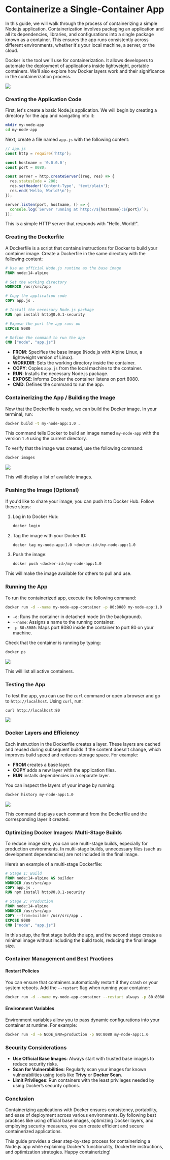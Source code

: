 # Containerize a Single-Container App

In this guide, we will walk through the process of containerizing a simple Node.js application. Containerization involves packaging an application and all its dependencies, libraries, and configurations into a single package known as a container. This ensures the app runs consistently across different environments, whether it's your local machine, a server, or the cloud.

Docker is the tool we'll use for containerization. It allows developers to automate the deployment of applications inside lightweight, portable containers. We’ll also explore how Docker layers work and their significance in the containerization process.

![](https://github.com/poridhiEng/poridhi-labs/blob/main/Poridhi%20Labs/Docker%20Labs/Docker%20Deep%20Dive/Chapter%2008/Containerize%20a%20single-container%20app/images/image-1.png?raw=true)

### Creating the Application Code

First, let's create a basic Node.js application. We will begin by creating a directory for the app and navigating into it:

```bash
mkdir my-node-app
cd my-node-app
```

Next, create a file named `app.js` with the following content:

```javascript
// app.js
const http = require('http');

const hostname = '0.0.0.0';
const port = 8080;

const server = http.createServer((req, res) => {
  res.statusCode = 200;
  res.setHeader('Content-Type', 'text/plain');
  res.end('Hello, World!\n');
});

server.listen(port, hostname, () => {
  console.log(`Server running at http://${hostname}:${port}/`);
});
```

This is a simple HTTP server that responds with "Hello, World!".

### Creating the Dockerfile

A Dockerfile is a script that contains instructions for Docker to build your container image. Create a Dockerfile in the same directory with the following content:

```Dockerfile
# Use an official Node.js runtime as the base image
FROM node:14-alpine

# Set the working directory
WORKDIR /usr/src/app

# Copy the application code
COPY app.js .

# Install the necessary Node.js package
RUN npm install http@0.0.1-security

# Expose the port the app runs on
EXPOSE 8080

# Define the command to run the app
CMD ["node", "app.js"]
```

- **FROM**: Specifies the base image (Node.js with Alpine Linux, a lightweight version of Linux).
- **WORKDIR**: Sets the working directory inside the container.
- **COPY**: Copies `app.js` from the local machine to the container.
- **RUN**: Installs the necessary Node.js package.
- **EXPOSE**: Informs Docker the container listens on port 8080.
- **CMD**: Defines the command to run the app.


### Containerizing the App / Building the Image

Now that the Dockerfile is ready, we can build the Docker image. In your terminal, run:

```bash
docker build -t my-node-app:1.0 .
```

This command tells Docker to build an image named `my-node-app` with the version `1.0` using the current directory.

To verify that the image was created, use the following command:

```bash
docker images
```

![](https://github.com/poridhiEng/poridhi-labs/blob/main/Poridhi%20Labs/Docker%20Labs/Docker%20Deep%20Dive/Chapter%2008/Containerize%20a%20single-container%20app/images/11.png?raw=true)

This will display a list of available images.


### Pushing the Image (Optional)

If you'd like to share your image, you can push it to Docker Hub. Follow these steps:

1. Log in to Docker Hub:

    ```bash
    docker login
    ```

2. Tag the image with your Docker ID:

    ```bash
    docker tag my-node-app:1.0 <docker-id>/my-node-app:1.0
    ```

3. Push the image:

    ```bash
    docker push <docker-id>/my-node-app:1.0
    ```

This will make the image available for others to pull and use.

### Running the App

To run the containerized app, execute the following command:

```bash
docker run -d --name my-node-app-container -p 80:8080 my-node-app:1.0
```

- `-d`: Runs the container in detached mode (in the background).
- `--name`: Assigns a name to the running container.
- `-p 80:8080`: Maps port 8080 inside the container to port 80 on your machine.

Check that the container is running by typing:

```bash
docker ps
```

![](https://github.com/poridhiEng/poridhi-labs/blob/main/Poridhi%20Labs/Docker%20Labs/Docker%20Deep%20Dive/Chapter%2008/Containerize%20a%20single-container%20app/images/12.png?raw=true)

This will list all active containers.


### Testing the App

To test the app, you can use the `curl` command or open a browser and go to `http://localhost`. Using `curl`, run:

```bash
curl http://localhost:80
```

![](https://github.com/poridhiEng/poridhi-labs/blob/main/Poridhi%20Labs/Docker%20Labs/Docker%20Deep%20Dive/Chapter%2008/Containerize%20a%20single-container%20app/images/13.png?raw=true)

### Docker Layers and Efficiency

Each instruction in the Dockerfile creates a layer. These layers are cached and reused during subsequent builds if the content doesn’t change, which improves build speed and reduces storage space. For example:

- **FROM** creates a base layer.
- **COPY** adds a new layer with the application files.
- **RUN** installs dependencies in a separate layer.

You can inspect the layers of your image by running:

```bash
docker history my-node-app:1.0
```

![](https://github.com/poridhiEng/poridhi-labs/blob/main/Poridhi%20Labs/Docker%20Labs/Docker%20Deep%20Dive/Chapter%2008/Containerize%20a%20single-container%20app/images/14.png?raw=true)

This command displays each command from the Dockerfile and the corresponding layer it created.


### Optimizing Docker Images: Multi-Stage Builds

To reduce image size, you can use multi-stage builds, especially for production environments. In multi-stage builds, unnecessary files (such as development dependencies) are not included in the final image.

Here’s an example of a multi-stage Dockerfile:

```Dockerfile
# Stage 1: Build
FROM node:14-alpine AS builder
WORKDIR /usr/src/app
COPY app.js .
RUN npm install http@0.0.1-security

# Stage 2: Production
FROM node:14-alpine
WORKDIR /usr/src/app
COPY --from=builder /usr/src/app .
EXPOSE 8080
CMD ["node", "app.js"]
```

In this setup, the first stage builds the app, and the second stage creates a minimal image without including the build tools, reducing the final image size.

### Container Management and Best Practices

#### Restart Policies

You can ensure that containers automatically restart if they crash or your system reboots. Add the `--restart` flag when running your container:

```bash
docker run -d --name my-node-app-container --restart always -p 80:8080 my-node-app:1.0
```

#### Environment Variables

Environment variables allow you to pass dynamic configurations into your container at runtime. For example:

```bash
docker run -d -e NODE_ENV=production -p 80:8080 my-node-app:1.0
```

### Security Considerations

- **Use Official Base Images**: Always start with trusted base images to reduce security risks.
- **Scan for Vulnerabilities**: Regularly scan your images for known vulnerabilities using tools like **Trivy** or **Docker Scan**.
- **Limit Privileges**: Run containers with the least privileges needed by using Docker’s security options.

### Conclusion

Containerizing applications with Docker ensures consistency, portability, and ease of deployment across various environments. By following best practices like using official base images, optimizing Docker layers, and employing security measures, you can create efficient and secure containerized applications.

This guide provides a clear step-by-step process for containerizing a Node.js app while explaining Docker's functionality, Dockerfile instructions, and optimization strategies. Happy containerizing!